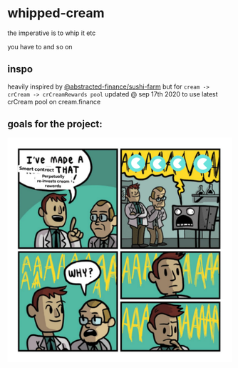# whipped-cream
the imperative is to whip it etc

you have to and so on

## inspo
heavily inspired by [@abstracted-finance/sushi-farm](https://github.com/abstracted-finance/sushi-farm) but for `cream -> crCream -> crCreamRewards pool`
updated @ sep 17th 2020 to use latest crCream pool on cream.finance

## goals for the project:
![the idea](img/the_idea.png)
